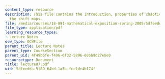 ```yaml
---
content_type: resource
description: This file contains the introduction, properties of chaotic systems and
  the shift maps.
file: /media/courses/18-091-mathematical-exposition-spring-2005/5dfeedda5f8964bd1a5afce1dc4b174f_lecture07.pdf
file_type: application/pdf
learning_resource_types:
- Lecture Notes
ocw_type: OCWFile
parent_title: Lecture Notes
parent_type: CourseSection
parent_uid: 4f49b6fe-f496-6f32-5896-60bb9d27e8e0
resourcetype: Document
title: lecture07.pdf
uid: 5dfeedda-5f89-64bd-1a5a-fce1dc4b174f
---
```

